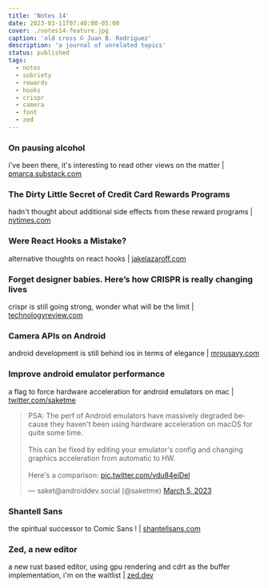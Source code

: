 ```yaml
---
title: 'Notes 14'
date: 2023-03-11T07:40:00-05:00
cover: ./notes14-feature.jpg
caption: 'old cross © Juan B. Rodriguez'
description: 'a journal of unrelated topics'
status: published
tags:
  - notes
  - sobriety
  - rewards
  - hooks
  - crispr
  - camera
  - font
  - zed
---
```


### On pausing alcohol

i've been there, it's interesting to read other views on the matter | [pmarca.substack.com](https://pmarca.substack.com/p/on-pausing-alcohol)

### The Dirty Little Secret of Credit Card Rewards Programs

hadn't thought about additional side effects from these reward programs | [nytimes.com](https://www.nytimes.com/2023/03/04/opinion/credit-card-rewards-points-poor-interchange-fees.html)

### Were React Hooks a Mistake?

alternative thoughts on react hooks | [jakelazaroff.com](https://jakelazaroff.com/words/were-react-hooks-a-mistake/)

### Forget designer babies. Here’s how CRISPR is really changing lives

crispr is still going strong, wonder what will be the limit | [technologyreview.com](https://www.technologyreview.com/2023/03/07/1069475/forget-designer-babies-heres-how-crispr-is-really-changing-lives/)

### Camera APIs on Android

android development is still behind ios in terms of elegance | [mrousavy.com](https://mrousavy.com/blog/Camera-APIs-on-Android)

### Improve android emulator performance

a flag to force hardware acceleration for android emulators on mac | [twitter.com/saketme](https://twitter.com/saketme/status/1632494436692242433?s=61&t=2oDlNIUMTCRCfzZveh1ZwA)

<blockquote class="twitter-tweet"><p lang="en" dir="ltr">PSA: The perf of Android emulators have massively degraded because they haven&#39;t been using hardware acceleration on macOS for quite some time.<br><br>This can be fixed by editing your emulator&#39;s config and changing graphics acceleration from automatic to HW.<br><br>Here&#39;s a comparison: <a href="https://t.co/vdu84eiDel">pic.twitter.com/vdu84eiDel</a></p>&mdash; saket@androiddev.social (@saketme) <a href="https://twitter.com/saketme/status/1632494436692242433?ref_src=twsrc%5Etfw">March 5, 2023</a></blockquote> <script async src="https://platform.twitter.com/widgets.js" charset="utf-8"></script>

### Shantell Sans

the spiritual successor to Comic Sans ! | [shantellsans.com](https://shantellsans.com)

### Zed, a new editor

a new rust based editor, using gpu rendering and cdrt as the buffer implementation, i'm on the waitlist | [zed.dev](https://zed.dev)
